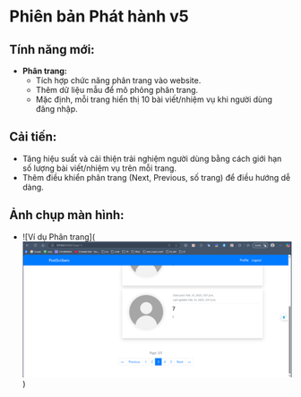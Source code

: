 # Phiên bản Phát hành v5

## Tính năng mới:
- **Phân trang:**  
  - Tích hợp chức năng phân trang vào website.
  - Thêm dữ liệu mẫu để mô phỏng phân trang.
  - Mặc định, mỗi trang hiển thị 10 bài viết/nhiệm vụ khi người dùng đăng nhập.

## Cải tiến:
- Tăng hiệu suất và cải thiện trải nghiệm người dùng bằng cách giới hạn số lượng bài viết/nhiệm vụ trên mỗi trang.
- Thêm điều khiển phân trang (Next, Previous, số trang) để điều hướng dễ dàng.

## Ảnh chụp màn hình:
- ![Ví dụ Phân trang](![alt text](image-7.png))
